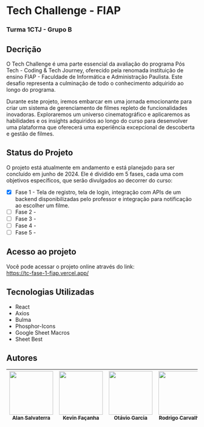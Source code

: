 # Tech Challenge - FIAP
### Turma 1CTJ - Grupo B

## Decrição
O Tech Challenge é uma parte essencial da avaliação do programa Pós Tech - Coding & Tech Journey, oferecido pela renomada instituição de ensino FIAP - Faculdade de Informática e Administração Paulista. Este desafio representa a culminação de todo o conhecimento adquirido ao longo do programa.

Durante este projeto, iremos embarcar em uma jornada emocionante para criar um sistema de gerenciamento de filmes repleto de funcionalidades inovadoras. Exploraremos um universo cinematográfico e aplicaremos as habilidades e os insights adquiridos ao longo do curso para desenvolver uma plataforma que oferecerá uma experiência excepcional de descoberta e gestão de filmes.

## Status do Projeto
O projeto está atualmente em andamento e está planejado para ser concluído em junho de 2024. Ele é dividido em 5 fases, cada uma com objetivos específicos, que serão divulgados ao decorrer do curso:
- [x] Fase 1 - Tela de registro, tela de login, integração com APIs de um backend disponibilizadas pelo professor e integração para notificação ao escolher um filme.
- [ ] Fase 2 - 
- [ ] Fase 3 - 
- [ ] Fase 4 - 
- [ ] Fase 5 - 

## Acesso ao projeto

Você pode acessar o projeto online através do link:<br>
https://tc-fase-1-fiap.vercel.app/


## Tecnologias Utilizadas
* React
* Axios
* Bulma
* Phosphor-Icons
* Google Sheet Macros
* Sheet Best

## Autores

| [<img loading="lazy" src="https://avatars.githubusercontent.com/u/139759865?v=4" width=115 height=115><br><sub>Alan Salvaterra</sub>](https://github.com/alansalvaterra) |  [<img loading="lazy" src="https://media.licdn.com/dms/image/D4E03AQFp26tKkTsDsg/profile-displayphoto-shrink_800_800/0/1691521758592?e=1703721600&v=beta&t=6BeBuheGD2X3VmevYRYjQY45tGNB4sbBdISg4R_9g24" width=115 height=115><br><sub>Kevin Façanha</sub>](https://github.com/kevinfacanha) |  [<img loading="lazy" src="https://avatars.githubusercontent.com/u/112664923?v=4" width=115 height=115><br><sub>Otávio Garcia</sub>](https://github.com/oc-garcia) | [<img loading="lazy" src="https://avatars.githubusercontent.com/u/48560899?v=4" width=115 height=115><br><sub>Rodrigo Carvalho</sub>](https://github.com/DrigoCarvalho) |
| :---: | :---: | :---: | :---: |





